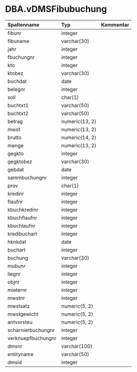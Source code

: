 # DBA.vDMSFibubuchung

|Spaltenname|Typ|Kommentar|
|:----------|:--|:--------|
|fibunr|integer||
|fibuname|varchar(30)||
|jahr|integer||
|fbuchungnr|integer||
|kto|integer||
|ktobez|varchar(30)||
|buchdat|date||
|belegnr|integer||
|soll|char(1)||
|buchtxt1|varchar(50)||
|buchtxt2|varchar(50)||
|betrag|numeric(13, 2)||
|mwst|numeric(13, 2)||
|brutto|numeric(14, 2)||
|menge|numeric(13, 2)||
|gegkto|integer||
|gegktobez|varchar(30)||
|gebdat|date||
|sammbuchungnr|integer||
|prov|char(1)||
|kredinr|integer||
|flaufnr|integer||
|kbuchkredinr|integer||
|kbuchflaufnr|integer||
|kbuchlaufnr|integer||
|kredibuchart|integer||
|hknkdat|date||
|buchart|integer||
|buchung|varchar(30)||
|mubunr|integer||
|liegnr|integer||
|objnr|integer||
|mieternr|integer||
|mwstnr|integer||
|mwstsatz|numeric(5, 2)||
|mwstgewicht|numeric(5, 2)||
|antvorsteu|numeric(5, 2)||
|scharnierbuchungnr|integer||
|verknuepfbuchungnr|integer||
|dmsnr|varchar(100)||
|entityname|varchar(50)||
|dmsid|integer||
